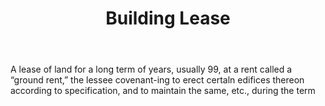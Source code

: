 ---
title: Building Lease
letter: B
permalink: "/definitions/bld-building-lease.html"
body: A lease of land for a long term of years, usually 99, at a rent called a “ground
  rent,” the lessee covenant-ing to erect certaln edifices thereon according to specification,
  and to maintain the same, etc., during the term
published_at: '2018-07-07'
source: Black's Law Dictionary 2nd Ed (1910)
layout: post
---